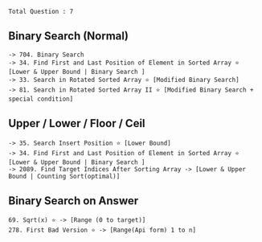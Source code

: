 
`Total Question : 7`


## Binary Search (Normal)
```
-> 704. Binary Search
-> 34. Find First and Last Position of Element in Sorted Array ⭐ [Lower & Upper Bound | Binary Search ]
-> 33. Search in Rotated Sorted Array ⭐ [Modified Binary Search]
-> 81. Search in Rotated Sorted Array II ⭐ [Modified Binary Search + special condition]
```


## Upper / Lower / Floor / Ceil
```
-> 35. Search Insert Position ⭐ [Lower Bound]
-> 34. Find First and Last Position of Element in Sorted Array ⭐ [Lower & Upper Bound | Binary Search ]
-> 2089. Find Target Indices After Sorting Array -> [Lower & Upper Bound | Counting Sort(optimal)]
```


## Binary Search on Answer
```
69. Sqrt(x) ⭐ -> [Range (0 to target)]
278. First Bad Version ⭐ -> [Range(Api form) 1 to n]
```


